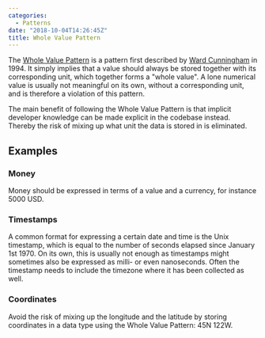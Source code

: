 ```yaml
---
categories:
  - Patterns
date: "2018-10-04T14:26:45Z"
title: Whole Value Pattern
---
```


The [Whole Value Pattern](http://c2.com/ppr/checks.html) is a pattern first described by [Ward Cunningham](https://en.wikipedia.org/wiki/Ward_Cunningham) in 1994. It simply implies that a value should always be stored together with its corresponding unit, which together forms a "whole value". A lone numerical value is usually not meaningful on its own, without a corresponding unit, and is therefore a violation of this pattern.

The main benefit of following the Whole Value Pattern is that implicit developer knowledge can be made explicit in the codebase instead. Thereby the risk of mixing up what unit the data is stored in is eliminated.

## Examples

### Money

Money should be expressed in terms of a value and a currency, for instance 5000 USD.

### Timestamps

A common format for expressing a certain date and time is the Unix timestamp, which is equal to the number of seconds elapsed since January 1st 1970. On its own, this is usually not enough as timestamps might sometimes also be expressed as milli- or even nanoseconds. Often the timestamp needs to include the timezone where it has been collected as well.

### Coordinates

Avoid the risk of mixing up the longitude and the latitude by storing coordinates in a data type using the Whole Value Pattern: 45N 122W.
